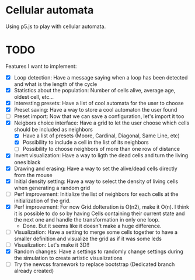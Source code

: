 # Cellular automata

Using p5.js to play with cellular automata.

# TODO
Features I want to implement:

 - [X] Loop detection: Have a message saying when a loop has been detected and what is the length of the cycle
 - [X] Statistics about the population: Number of cells alive, average age, oldest cell, etc...
 - [X] Interesting presets: Have a list of cool automata for the user to choose
 - [X] Preset saving: Have a way to store a cool automaton the user found
 - [ ] Preset import: Now that we can save a configuration, let's import it too
 - [X] Neigbors choice interface: Have a grid to let the user choose which cells should be included as neighbors
    - [X] Have a list of presets (Moore, Cardinal, Diagonal, Same Line, etc)
    - [X] Possibility to include a cell in the list of its neighbors
    - [ ] Possibility to choose neighbors of more than one row of distance
 - [X] Invert visualization: Have a way to ligth the dead cells and turn the living ones black
 - [X] Drawing and erasing: Have a way to set the alive/dead cells directly from the mouse
 - [X] Initial density setting: Have a way to select the density of living cells when generating a random grid
 - [ ] Perf improvement: Initialize the list of neighbors for each cells at the initialization of the grid.
 - [X] Perf improvement: For now Grid.doIteration is O(n2), make it O(n). I think it is possible to do so by having Cells containing their current state and the next one and handle the transformation in only one loop.
    - Done. But it seems like it doesn't make a huge difference.
 - [ ] Visualization: Have a setting to merge some cells together to have a smaller definition and visualize the grid as if it was some leds
 - [ ] Visualization: Let's make it 3D!!
 - [X] Random changes: Have a settings to randomly change settings during the simulation to create artistic visualizations
 - [ ] Try the newcss framework to replace bootstrap (Dedicated branch already created)
